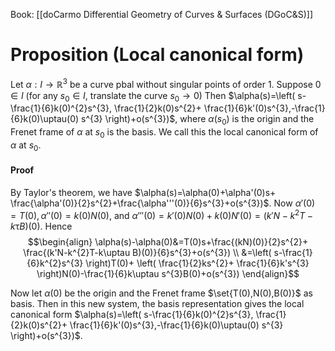 Book: [[doCarmo Differential Geometry of Curves & Surfaces (DGoC&S)]]
# Proposition (Local canonical form)
Let $\alpha:I\to \mathbb{R}^{3}$ be a curve pbal without singular points of order $1$.
Suppose $0\in I$ (for any $s_{0}\in I$, translate the curve $s_{0}\to0$)
Then $\alpha(s)=\left( s-\frac{1}{6}k(0)^{2}s^{3}, \frac{1}{2}k(0)s^{2}+ \frac{1}{6}k'(0)s^{3},-\frac{1}{6}k(0)\uptau(0) s^{3} \right)+o(s^{3})$, where $\alpha(s_{0})$ is the origin and the Frenet frame of $\alpha$ at $s_{0}$ is the basis.
We call this the local canonical form of $\alpha$ at $s_{0}$.
#### Proof
By Taylor's theorem, we have $\alpha(s)=\alpha(0)+\alpha'(0)s+ \frac{\alpha'(0)}{2}s^{2}+\frac{\alpha'''(0)}{6}s^{3}+o(s^{3})$.
Now $\alpha'(0)=T(0), \alpha''(0)=k(0)N(0)$, and $\alpha'''(0)=k'(0)N(0)+k(0)N'(0)=(k'N-k^{2}T-k\uptau B)(0)$.
Hence $$\begin{align}
\alpha(s)-\alpha(0)&=T(0)s+\frac{(kN)(0)}{2}s^{2}+ \frac{(k'N-k^{2}T-k\uptau B)(0)}{6}s^{3}+o(s^{3}) \\
&=\left( s-\frac{1}{6}k^{2}s^{3} \right)T(0)+ \left( \frac{1}{2}ks^{2}+ \frac{1}{6}k's^{3} \right)N(0)-\frac{1}{6}k\uptau s^{3}B(0)+o(s^{3})
\end{align}$$

Now let $\alpha(0)$ be the origin and the Frenet frame $\set{T(0),N(0),B(0)}$ as basis.
Then in this new system, the basis representation gives the local canonical form $\alpha(s)=\left( s-\frac{1}{6}k(0)^{2}s^{3}, \frac{1}{2}k(0)s^{2}+ \frac{1}{6}k'(0)s^{3},-\frac{1}{6}k(0)\uptau(0) s^{3} \right)+o(s^{3})$.
